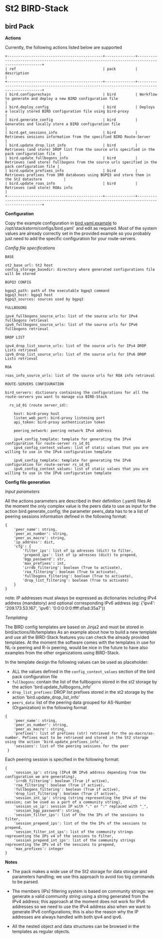St2 BIRD-Stack 
=============== 

bird Pack
---------- 

**Actions**

Currently, the following actions listed below are supported

```
+--------------------------------------------+--------------+------------------------------------------------------------------------------------------------+
| ref                                        | pack         | description                                                                                    |
+--------------------------------------------+--------------+------------------------------------------------------------------------------------------------+
| bird.configurechain                        | bird         | Workflow to generate and deploy a new BIRD configuration file                                  |
| bird.deploy_config                         | bird         | Deploys a locally stored BIRD configuration file using bird-proxy                              |
| bird.generate_config                       | bird         | Generates and locally store a BIRD configuration file                                          |
| bird.get_sessions_info                     | bird         | Retrieves sessions information from the specified BIRD Route-Server                            |
| bird.update_drop_list_info                 | bird         | Retrieves (and store) DROP list from the source urls specified in the pack configuration file  |
| bird.update_fullbogons_info                | bird         | Retrieves (and store) fullbogons from the source urls specified in the pack configuration file |
| bird.update_prefixes_info                  | bird         | Retrieves prefixes from IRR databases using BGPQ3 and store them in the St2 datastore          |
| bird.update_roas_info                      | bird         | Retrieves (and store) ROAs info                                                                |
+--------------------------------------------+--------------+------------------------------------------------------------------------------------------------+

```

**Configuration**

Copy the example configuration in [bird.yaml.example](./bird.yaml.example) to /opt/stackstorm/configs/bird.yaml` and edit as required.
Most of the system values are already correctly set in the provided example so you probably just need to add the specific configuration for your route-servers.

*Config file specifications*

```
BASE

st2_base_url: St2 host
config_storage_basedir: directory where generated configurations file will be stored

BGPQ3 CONFIG

bgpq3_path: path of the executable bgpq3 command
bgpq3_host: bgpq3 host
bgpq3_sources: sources used by bgpq3

FULLBOGONS

ipv4_fullbogons_source_urls: list of the source urls for IPv4 fullbogons retrieval
ipv6_fullbogons_source_urls: list of the source urls for IPv6 fullbogons retrieval

DROP LIST

ipv4_drop_list_source_urls: list of the source urls for IPv4 DROP Lists retrieval
ipv6_drop_list_source_urls: list of the source urls for IPv6 DROP Lists retrieval

ROA

roas_info_source_urls: list of the source urls for ROA info retrieval

ROUTE-SERVERS CONFIGURATION

bird_servers: dictionary containing the configurations for all the route-servers you want to manage via BIRD-Stack 
  
  rs_id_01 (route server_id):

    host: bird-proxy host
    listen_web_port: bird-proxy listening port
    api_token: bird-proxy authentication token
    
    peering_network: peering network IPv4 address
    
    ipv4_config_template: template for generating the IPv4 configuration for route-server rs_id_01
    ipv4_config_context_values: list of static values that you are willing to use in the IPv4 configuration template 

    ipv6_config_template: template for generating the IPv6 configuration for route-server rs_id_01
    ipv6_config_context_values: list of static values that you are willing to use in the IPv6 configuration template 
```

**Config file generation**

*Input parameters*

All the actions parameters are described in their definition (.yaml) files
At the moment the only complex value is the peers data to use as input for the action bird.generate_config; the parameter peers_data has to te a list of peering sessions information defined in the following format:

```
{
    'peer_name': string, 
    'peer_as_number': string,
    'peer_as_macro': string,
    'ip_address': dict,
    'cfg': {
        'filter_ips': list of ip adresses (dict) to filter,
        'prepend_ips': list of ip adresses (dict) to prepend,
        'bgp_password': str,
        'max_prefixes': int,
        'irrdb_filtering': boolean (True to activate),
        'roa_filtering': boolean (True to activate),
        'fullbogons_filtering': boolean (True to activate),
        'drop_list_filtering': boolean (True to activate)
    }
}
```

note: IP addresses must always be expressed as dictionaries including IPv4 address (mandatory) and optional corresponding IPv6 address (eg: {'ipv4': '209.173.53.167', 'ipv6': '0:0:0:0:0:ffff:d1ad:35a7'})

*Templating*

The BIRD config templates are based on Jinja2 and must be stored in bird/actions/lib/templates
As an example about how to build a new template and use all the BIRD-Stack features you can check the already provided templates.
At the moment the software comes with the templates in use for NL-ix peering and R-ix peering, would be nice in the future to have also examples from the other organizations using BIRD-Stack.

In the template design the following values can be used as placeholder:
- ALL the values defined in the `config_context_values` section of the bird pack configuration file
- `fullbogons`: contain the list of the fullbogons stored in the st2 storage by the action 'bird.update_fullbogons_info'
- `drop_list_prefixes`: DROP list prefixes stored in the st2 storage by the action 'bird.update_drop_list_info'
- `peers_data`: list of the peering data grouped for AS-Number (Organization) in the following format

```
{
    'peer_name': string,
    'peer_as_number': string,
    'peer_as_macro': string,
    'prefixes': list of prefixes (str) retrieved for the as-macro/as-number. Pefixes must to be retrieved and stored in the St2 storage using the action 'bird.update_prefixes_info',
    'sessions': list of the peering sessions for the peer
 }
```
Each peering session is specified in the following format:
 
```
{ 
    'session_ip': string (IPv4 OR IPv6 address depending from the configuration we are generating),
    'irrdb_filtering': boolean (True if active),
    'roa_filtering': boolean (True if active),
    'fullbogons_filtering': boolean (True if active),
    'drop_list_filtering': boolean (True if active),
    'session_int_ip': string (string representing the IPv4 of the session; can be used as a part of a community string),
    'session_us_ip': session IP with "." or ":" replaced with "_",
    'session_bgp_password': string,
    'session_filter_ips': list of the the IPs of the sessions to filter,
    'session_prepend_ips': list of the the IPs of the sessions to prepend,
    'session_filter_int_ips': list of the community strings representing the IPs v4 of the sessions to filter,
    'session_prepend_int_ips': list of the community strings representing the IPs v4 of the sessions to prepend,
    'max_prefixes': integer
}
```

**Notes**

- The pack makes a wide use of the St2 storage for data storage and parameters handling; we use this approach to avoid too big commands to be parsed.

- The members (IPs) filtering system is based on community strings: we generate a valid community string using a string generated from the IPv4 address; this approach at the moment does not work for IPv6 addresses so we need to use the IPv4 address also when we want to generate IPv6 configurations; this is also the reason why the IP addresses are always handled with both ipv4 and ipv6.

- All the nested object and data structures can be browsed in the templates as regular objects.
